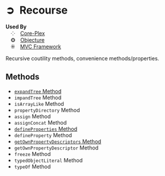 # ➲&ensp;Recourse
**Used By**  
&emsp;⁘&emsp;[Core-Plex](https://npmjs.org/core-plex)  
&emsp;❂&emsp;[Objecture](https://npmjs.org/objecture)  
&emsp;⁜&emsp;[MVC Framework](https://npmjs.org/mvc-framework)  

Recursive coutility methods, convenience methods/properties. 

## Methods
 - [`expandTree` Method](./document/methods/expand-tree.md)
 - `impandTree` Method
 - `isArrayLike` Method
 - `propertyDirectory` Method
 - `assign` Method
 - `assignConcat` Method
 - [`defineProperties` Method](./document/methods/define-properties.md)
 - `defineProperty` Method
 - [`getOwnPropertyDescriptors` Method](./document/methods/get-own-property-descriptors.md)
 - `getOwnPropertyDescriptor` Method
 - `freeze` Method
 - `typedObjectLiteral` Method
 - `typeOf` Method

